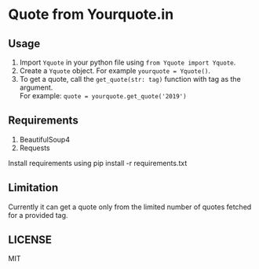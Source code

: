 # Quote from Yourquote.in

## Usage
1. Import `Yquote` in your python file using `from Yquote import Yquote`.
2. Create a `Yquote` object. For example `yourquote = Yquote()`.
3. To get a quote, call the `get_quote(str: tag)` function with tag as the argument.  
For example: `quote = yourquote.get_quote('2019')`

## Requirements
1. BeautifulSoup4
2. Requests

Install requirements using pip install -r requirements.txt

## Limitation
Currently it can get a quote only from the limited number of quotes fetched for a provided tag.

## LICENSE
MIT